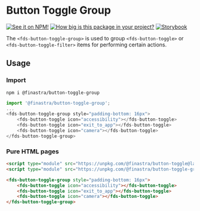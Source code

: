 # Button Toggle Group

[![See it on NPM!](https://img.shields.io/npm/v/@finastra/button-toggle-group?style=for-the-badge)](https://www.npmjs.com/package/@finastra/button-toggle-group)
[![How big is this package in your project?](https://img.shields.io/bundlephobia/minzip/@finastra/button-toggle-group?style=for-the-badge)](https://bundlephobia.com/result?p=@finastra/button-toggle-group')
[![Storybook](https://shields.io/badge/-Play%20with%20this%20web%20component-2a0481?logo=storybook&style=for-the-badge)](https://master--62216556f4e751003a75d602.chromatic.com/?path=/story/actions-toggle-button-toggle-group--default)


The `<fds-button-toggle-group>` is used to group `<fds-button-toggle>` or `<fds-button-toggle-filter>` items for performing certain actions.

## Usage

### Import

```
npm i @finastra/button-toggle-group
```

```ts
import '@finastra/button-toggle-group';
...
<fds-button-toggle-group style="padding-bottom: 16px">
    <fds-button-toggle icon="accessibility"></fds-button-toggle>
    <fds-button-toggle icon="exit_to_app"></fds-button-toggle>
    <fds-button-toggle icon="camera"></fds-button-toggle>
</fds-button-toggle-group>
```

### Pure HTML pages

```html
<script type="module" src="https://unpkg.com/@finastra/button-toggle@latest/dist/src/button-toggle.js?module"></script>
<script type="module" src="https://unpkg.com/@finastra/button-toggle-group@latest/dist/src/button-toggle-group.js?module"></script>

<fds-button-toggle-group style="padding-bottom: 16px">
    <fds-button-toggle icon="accessibility"></fds-button-toggle>
    <fds-button-toggle icon="exit_to_app"></fds-button-toggle>
    <fds-button-toggle icon="camera"></fds-button-toggle>
</fds-button-toggle-group>
```
